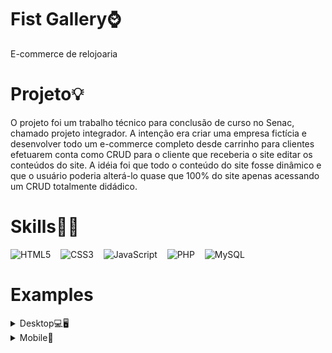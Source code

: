 # Fist Gallery⌚
E-commerce de relojoaria


# Projeto💡

O projeto foi um trabalho técnico para conclusão de curso no Senac, chamado projeto integrador. A intenção era criar uma empresa fictícia
e desenvolver todo um e-commerce completo desde carrinho para clientes efetuarem conta como CRUD para o cliente que receberia o site editar os conteúdos do site.
A idéia foi que todo o conteúdo do site fosse dinâmico e que o usuário poderia alterá-lo quase que 100% do site apenas acessando um CRUD totalmente didádico.



# Skills👨‍💻

<img src="https://img.shields.io/badge/HTML5-E34F26?style=for-the-badge&logo=html5&logoColor=white" alt="HTML5">&nbsp;
&nbsp;
<img src="https://img.shields.io/badge/CSS3-1572B6?style=for-the-badge&logo=css3&logoColor=white" alt="CSS3">&nbsp;
&nbsp;
<img src="https://img.shields.io/badge/JavaScript-F7DF1E?style=for-the-badge&logo=javascript&logoColor=black" alt="JavaScript">&nbsp;
&nbsp;
<img src="https://img.shields.io/badge/PHP-777BB4?style=for-the-badge&logo=php&logoColor=white" alt="PHP">&nbsp;
&nbsp;
<img src="https://img.shields.io/badge/MySQL-00000F?style=for-the-badge&logo=mysql&logoColor=white" alt="MySQL">&nbsp;


# Examples
<details>
  <summary>Desktop💻🖥</summary>
  
  
  
</details>

<details>
  <summary>Mobile📱</summary>
  
  
  
</details>


